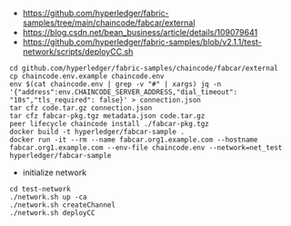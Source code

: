 - https://github.com/hyperledger/fabric-samples/tree/main/chaincode/fabcar/external
- https://blog.csdn.net/bean_business/article/details/109079641
- https://github.com/hyperledger/fabric-samples/blob/v2.1.1/test-network/scripts/deployCC.sh
```
cd github.com/hyperledger/fabric-samples/chaincode/fabcar/external
cp chaincode.env.example chaincode.env
env $(cat chaincode.env | grep -v "#" | xargs) jq -n '{"address":env.CHAINCODE_SERVER_ADDRESS,"dial_timeout": "10s","tls_required": false}' > connection.json
tar cfz code.tar.gz connection.json
tar cfz fabcar-pkg.tgz metadata.json code.tar.gz
peer lifecycle chaincode install ./fabcar-pkg.tgz
docker build -t hyperledger/fabcar-sample .
docker run -it --rm --name fabcar.org1.example.com --hostname fabcar.org1.example.com --env-file chaincode.env --network=net_test hyperledger/fabcar-sample

```
- initialize network
```
cd test-network
./network.sh up -ca
./network.sh createChannel
./network.sh deployCC
```
